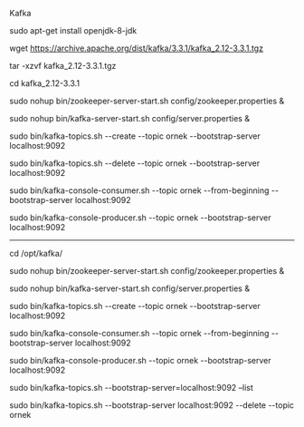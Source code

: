 Kafka


sudo apt-get install openjdk-8-jdk

wget https://archive.apache.org/dist/kafka/3.3.1/kafka_2.12-3.3.1.tgz

tar -xzvf kafka_2.12-3.3.1.tgz

cd  kafka_2.12-3.3.1

sudo nohup bin/zookeeper-server-start.sh config/zookeeper.properties &


sudo nohup bin/kafka-server-start.sh config/server.properties &

sudo bin/kafka-topics.sh --create --topic ornek --bootstrap-server localhost:9092

sudo bin/kafka-topics.sh --delete --topic ornek --bootstrap-server localhost:9092

sudo bin/kafka-console-consumer.sh --topic ornek --from-beginning --bootstrap-server localhost:9092

sudo bin/kafka-console-producer.sh --topic ornek --bootstrap-server localhost:9092

--------------------------------------------------------------------------------------------------------

cd /opt/kafka/

sudo nohup bin/zookeeper-server-start.sh config/zookeeper.properties &

sudo nohup bin/kafka-server-start.sh config/server.properties &


sudo bin/kafka-topics.sh --create --topic ornek --bootstrap-server localhost:9092

sudo bin/kafka-console-consumer.sh --topic ornek --from-beginning --bootstrap-server localhost:9092

sudo bin/kafka-console-producer.sh --topic ornek --bootstrap-server localhost:9092

sudo bin/kafka-topics.sh --bootstrap-server=localhost:9092 –list

sudo bin/kafka-topics.sh --bootstrap-server localhost:9092 --delete --topic ornek


